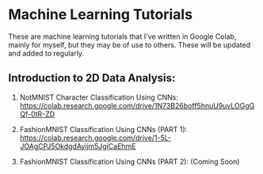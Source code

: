 # Machine Learning Tutorials

These are machine learning tutorials that I've written in Google Colab, mainly for myself, but they may be of use to others. These will be updated and added to regularly. 

## Introduction to 2D Data Analysis:

1. NotMNIST Character Classification Using CNNs:
    https://colab.research.google.com/drive/1N73B26boff5hnuU9uvLOGgGQf-0tR-ZD

2. FashionMNIST Classification Using CNNs (PART 1): https://colab.research.google.com/drive/1-5L-JOAgCPJ5OkdgdAyijm5JgiCaEhmE

3. FashionMNIST Classification Using CNNs (PART 2): (Coming Soon)
